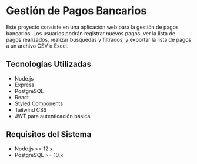# Gestión de Pagos Bancarios

Este proyecto consiste en una aplicación web para la gestión de pagos bancarios. Los usuarios podrán registrar nuevos pagos, ver la lista de pagos realizados, realizar búsquedas y filtrados, y exportar la lista de pagos a un archivo CSV o Excel.

## Tecnologías Utilizadas

- Node.js
- Express
- PostgreSQL
- React
- Styled Components
- Tailwind CSS
- JWT para autenticación básica

## Requisitos del Sistema

- Node.js >= 12.x
- PostgreSQL >= 10.x

